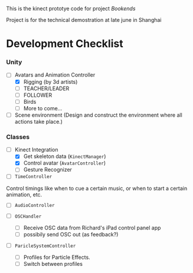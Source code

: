 This is the kinect prototye code for project _Bookends_

Project is for the technical demostration at late june in Shanghai



# Development Checklist


### Unity

- [ ] Avatars and Animation Controller
    - [x] Rigging (by 3d artists)
    - [ ] TEACHER/LEADER
    - [ ] FOLLOWER
    - [ ] Birds
    - [ ] More to come...

- [ ] Scene environment (Design and construct the environment where all actions take place.)

### Classes

- [ ] Kinect Integration
    - [x] Get skeleton data (`KinectManager`)
    - [x] Control avatar (`AvatarController`)
    - [ ] Gesture Recognizer

- [ ] `TimeController`

Control timings like when to cue a certain music, or when to start a certain animation, etc.

- [ ] `AudioController`



- [ ] `OSCHandler`

    - [ ] Receive OSC data from Richard's iPad control panel app
    - [ ] possibily send OSC out (as feedback?)

- [ ] `ParicleSystemController`

    - [ ] Profiles for Particle Effects.
    - [ ] Switch between profiles
